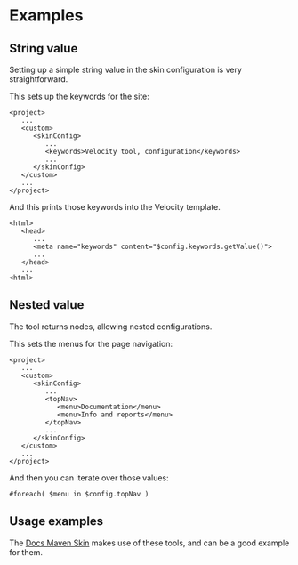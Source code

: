 # Examples

## String value

Setting up a simple string value in the skin configuration is very straightforward.

This sets up the keywords for the site:

```
<project>
   ...
   <custom>
      <skinConfig>
         ...
         <keywords>Velocity tool, configuration</keywords>
         ...
      </skinConfig>
   </custom>
   ...
</project>
```

And this prints those keywords into the Velocity template.

```
<html>
   <head>
      ...
      <meta name="keywords" content="$config.keywords.getValue()">
      ...
   </head>
   ...
<html>
```

## Nested value

The tool returns nodes, allowing nested configurations.

This sets the menus for the page navigation:

```
<project>
   ...
   <custom>
      <skinConfig>
         ...
         <topNav>
            <menu>Documentation</menu>
            <menu>Info and reports</menu>
         </topNav>
         ...
      </skinConfig>
   </custom>
   ...
</project>
```

And then you can iterate over those values:

```
#foreach( $menu in $config.topNav )
```

## Usage examples

The [Docs Maven Skin][docs-skin] makes use of these tools, and can be a good example for them.


[docs-skin]: https://github.com/Bernardo-MG/docs-maven-skin